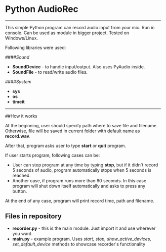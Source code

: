 # Python AudioRec

---
This simple Python program can record audio input from your mic. Run in console.
Can be used as module in bigger project. 
Tested on Windows/Linux.

Following libraries were used:

####*Sound*
- **SoundDevice** - to handle input/output. Also uses PyAudio inside.
- **SoundFile**   - to read/write audio files.
	
####*System*
- **sys**
- **os**
- **timeit**

---
##How it works

At the beginning, user should specify path where to save file and filename. 
Otherwise, file will be saved in current folder with default name as **record.wav**.

After that, program asks user to type **start** or **quit** program. 

If user starts program, following cases can be:
* User can stop program at any time by typing **stop**, but if it didn't record 5 seconds of audio, 
program automatically stops when 5 seconds is reached.
* Another case, if program runs more than 60 seconds. 
In this case program will shut down itself automatically and asks to press any button.
  
At the end of any case, program will print record time, path and filename.

## Files in repository 

- **recorder.py** - this is the main module. Just import it and use wherever you want.
- **main.py** - example program. Uses *start, stop, show_active_devices, set_default_device* methods 
  to showcase recorder's functionality